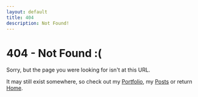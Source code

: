 ```yaml
---
layout: default
title: 404
description: Not Found!
---
```


# 404 - Not Found :(

Sorry, but the page you were looking for isn't at this URL. 

It may still exist somewhere, so check out my [Portfolio](/projects/), my [Posts](/posts/) or return [Home](/).
